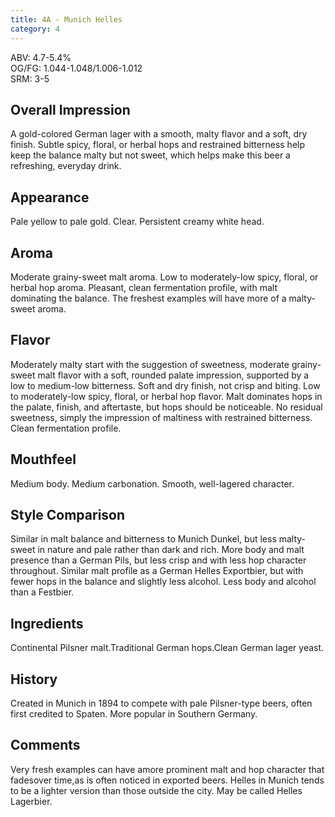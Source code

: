 ```yaml
---
title: 4A - Munich Helles
category: 4
---
```


ABV: 4.7-5.4%  
OG/FG: 1.044-1.048/1.006-1.012  
SRM: 3-5  

## Overall Impression
A gold-colored German lager with a smooth, malty flavor and a soft, dry finish. Subtle spicy, floral, or herbal hops and restrained bitterness help keep the balance malty but not sweet, which helps make this beer a refreshing, everyday drink.

## Appearance
Pale yellow to pale gold. Clear. Persistent creamy white head.

## Aroma
Moderate grainy-sweet malt aroma. Low to moderately-low spicy, floral, or herbal hop aroma. Pleasant, clean fermentation profile, with malt dominating the balance. The freshest examples will have more of a malty-sweet aroma.

## Flavor
Moderately malty start with the suggestion of sweetness, moderate grainy-sweet malt flavor with a soft, rounded palate impression, supported by a low to medium-low bitterness. Soft and dry finish, not crisp and biting. Low to moderately-low spicy, floral, or herbal hop flavor. Malt dominates hops in the palate, finish, and aftertaste, but hops should be noticeable. No residual sweetness, simply the impression of maltiness with restrained bitterness. Clean fermentation profile.

## Mouthfeel
Medium body. Medium carbonation. Smooth, well-lagered character.

## Style Comparison
Similar in malt balance and bitterness to Munich Dunkel, but less malty-sweet in nature and pale rather than dark and rich. More body and malt presence than a German Pils, but less crisp and with less hop character throughout. Similar malt profile as a German Helles Exportbier, but with fewer hops in the balance and slightly less alcohol. Less body and alcohol than a Festbier.

## Ingredients
Continental Pilsner malt.Traditional German hops.Clean German lager yeast.

## History
Created in Munich in 1894 to compete with pale Pilsner-type beers, often first credited to Spaten. More popular in Southern Germany.

## Comments
Very fresh examples can have amore prominent malt and hop character that fadesover time,as is often noticed in exported beers. Helles in Munich tends to be a lighter version than those outside the city. May be called Helles Lagerbier.